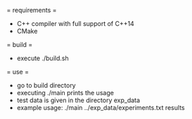 = requirements =
- C++ compiler with full support of C++14
- CMake

= build =
- execute ./build.sh

= use =
- go to build directory
- executing ./main prints the usage
- test data is given in the directory exp\_data
- example usage: ./main ../exp\_data/experiments.txt results
